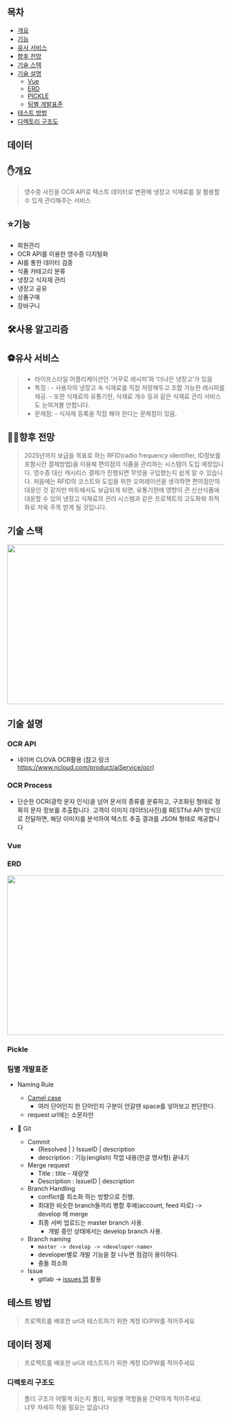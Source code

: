 ## 목차
- [개요](#개요)  
- [기능](#기능)
- [유사 서비스](#유사-서비스) 
- [향후 전망](#향후-전망)
- [기술 스택](#기술-스택)
- [기술 설명](#기술-설명)
	- [Vue](#Vue)
	- [ERD](#erd)
	- [PICKLE](#pickle)
	- [팀별 개발표준](#팀별-개발표준)
- [테스트 방법](#테스트-방법)
- [디렉토리 구조도](#디렉토리-구조도)

## 데이터


## ✋개요
> 영수증 사진을 OCR API로 텍스트 데이터로 변환해 냉장고 식재료를 잘 활용할 수 있게 관리해주는 서비스 


## ⭐기능
-	회원관리
-	OCR API를 이용한 영수증 디지털화
-	AI를 통한 데이터 검증
-	식품 카테고리 분류
-	냉장고 식자재 관리
-	냉장고 공유
-	상품구매
-	장바구니


## 🛠사용 알고리즘

## ⚽유사 서비스
> - 라이프스타일 어플리케이션인 ‘거꾸로 레시피’와 ‘더나은 냉장고’가 있음
> - 특징 : 
    - 사용자의 냉장고 속 식재료를 직접 저장해두고 조합 가능한 레시피를 제공.
    - 또한 식재료의 유통기한, 식재료 개수 등과 같은 식재료 관리 서비스도 눈여겨볼 만합니다.
> - 문제점: 
    - 식자재 등록을 직접 해야 한다는 문제점이 있음. 
## 🤷‍♂️향후 전망
> 2025년까지 보급을 목표로 하는 RFID(radio frequency identifier, ID정보를 포함시칸 결제방법)을 이용해 편의점의 식품을 관리하는 시스템이 도입 예정입니다.
> 영수증 대신 캐시리스 결제가 진행되면 무엇을 구입했는지 쉽게 알 수 있습니다. 
> 처음에는 RFID의 코스트와 도입을 위한 오퍼레이션을 생각하면 편의점만의 대응인 것 같지만 마트에서도 보급되게 되면, 유통기한에 영향이 큰 신선식품에 대응할 수 있어 냉장고 식재료의 관리 시스템과 같은 프로젝트의 고도화와 최적화로 저욱 주목 받게 될 것입니다.
## 기술 스택
<img src="/uploads/e19f0ca0dbb86a65efeaf316708d779b/기술스택.jpg"  width="700" height="370">


## 기술 설명
### OCR API
-   네이버 CLOVA OCR활용 (참고 링크 <a href="https://www.ncloud.com/product/aiService/ocr">https://www.ncloud.com/product/aiService/ocr</a>)
###	OCR Process
-	단순한 OCR(광학 문자 인식)을 넘어 문서의 종류를 분류하고, 구조화된 형태로 정확히 문자 정보를 추출합니다.
고객이 이미지 데이터(사진)를 RESTful API 방식으로 전달하면, 해당 이미지를 분석하여 텍스트 추출 결과를 JSON 형태로 제공합니다

### Vue


### ERD
<img src="/uploads/6cd703254dbd62591d2d493b6f7da1af/ERD.PNG"  width="700" height="370">

### Pickle

### 팀별 개발표준

-	Naming Rule
	-	[Camel case](https://www.geeksforgeeks.org/java-naming-conventions/)
		- 여러 단어인지 한 단어인지 구분이 안갈땐 space를 넣어보고 판단한다.
	-	request url에는 소문자만

-	💾 Git
	- Commit
		- {Resolved | } IssueID | description
		- description : 기능(english) 작업 내용(한글 명사형) 끝내기
	- Merge request
		- Title : title - 재량껏
		- Description : IssueID | description
	- Branch Handling
		- conflict를 최소화 하는 방향으로 진행.
		- 최대한 비슷한 branch들끼리 병합 후에(account, feed 따로) -> develop 에 merge
		- 최종 서버 업로드는 master branch 사용.
			- 개발 중인 상태에서는 develop branch 사용.
	- Branch naming
		- `master -> develop -> <developer-name>`
		- developer별로 개발 기능을 잘 나누면 점검이 용이하다.
		- 충돌 최소화
	- Issue
		- gitlab -> [issues 탭](https://lab.ssafy.com/s03-final/s03p31a407/issues) 활용


## 테스트 방법
> 프로젝트를 배포한 url과 테스트하기 위한 계정 ID/PW를 적어주세요

## 데이터 정제
>	프로젝트를 배포한 url과 테스트하기 위한 계정 ID/PW를 적어주세요


### 디렉토리 구조도
> 폴더 구조가 어떻게 되는지 폴더, 파일별 역할들을 간략하게 적어주세요  
> 너무 자세히 적을 필요는 없습니다
